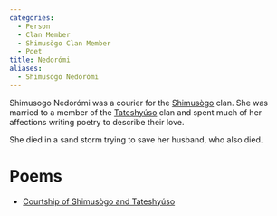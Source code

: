 ```yaml
---
categories:
  - Person
  - Clan Member
  - Shimusògo Clan Member
  - Poet
title: Nedorómi
aliases:
  - Shimusogo Nedorómi
---
```


Shimusogo Nedorómi was a courier for the [Shimusògo]() clan. She was married to a member of the [Tateshyúso]() clan and spent much of her affections writing poetry to describe their love.

She died in a sand storm trying to save her husband, who also died.

# Poems

* [Courtship of Shimusògo and Tateshyúso]()
